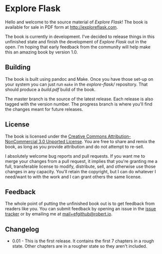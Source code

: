 # Explore Flask

Hello and welcome to the source material of *Explore Flask*! The book is available for sale in PDF form at http://exploreflask.com.

The book is currently in development. I've decided to release things in this unfinished state and finish the development of *Explore Flask* out in the open. I'm hoping that early feedback from the community will help make this an amazing book by version 1.0.

## Building

The book is built using pandoc and Make. Once you have those set-up on your system you can just run `make` in the _explore-flask/_ repository. That should produce a _build.pdf_ build of the book.

The master branch is the source of the latest release. Each release is also tagged with the version number. The progress branch is where you'll find the changes meant for future releases.

## License
The book is licensed under the [Creative Commons Attribution-NonCommercial 3.0 Unported License](http://creativecommons.org/licenses/by-nc/3.0/).  You are free to share and remix the book, as long as you provide attribution and do not attempt to re-sell.

I absolutely welcome bug reports and pull requests. If you want me to merge your changes from a pull request, it implies that you're granting me a full, transferable license to modify, distribute, sell, and otherwise use those changes in any capacity. You'll retain the copyright, but I can do whatever I need/want to with the work and I can grant others the same license.

## Feedback

The whole point of putting the unfinished book out is to get feedback from readers like you. You can submit feedback by opening an issue in the [issue tracker](https://github.com/rpicard/explore-flask/issues) or by emailing me at mail+efgithub@robert.io.

## Changelog

* 0.01 - This is the first release. It contains the first 7 chapters in a rough state. Other chapters are in a rougher state so they aren't included.


